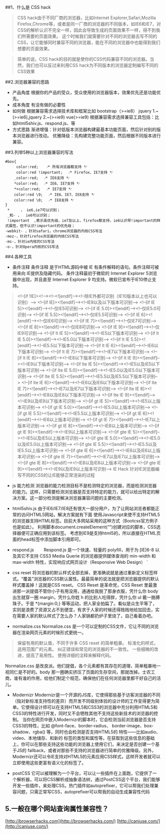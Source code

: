 ##1、什么是 CSS hack
>    CSS hack由于不同厂商的浏览器，比如Internet Explorer,Safari,Mozilla Firefox,Chrome等，或者是同一厂商的浏览器的不同版本，如IE6和IE7，对CSS的解析认识不完全一样，因此会导致生成的页面效果不一样，得不到我们所需要的页面效果。 这个时候我们就需要针对不同的浏览器去写不同的CSS，让它能够同时兼容不同的浏览器，能在不同的浏览器中也能得到我们想要的页面效果。

>简单的说，CSS hack的目的就是使你的CSS代码兼容不同的浏览器。当然，我们也可以反过来利用CSS hack为不同版本的浏览器定制编写不同的CSS效果

##2.浏览器兼容的思路
- 产品角度
根据你的产品的受众，受众使用的浏览器版本，效果优先还是功能优先。
- 成本角度
有没有做的必要性
- 如何做
根据兼容需求选择技术库和框架比如
bootstrap（>=ie8）
jquery 1.~(>=ie6),jquery 2.~(>=ie9)
vue(>=ie9)
根据兼容需求选择兼容工具包括：比如html5shiv.js、respond.js、等
- 方式思路
渐进增强：针对低版本浏览器构建最基本功能页面，然后针对别的版本浏览器进行改动。
优雅降级：先构建完整功能页面，然后根据不同版本进行兼容。

##3.列举5种以上浏览器兼容的写法
````
#box{
     color:red;    ⁄* 所有浏览器都支持 *⁄ 
     color:red !important;   ⁄* Firefox、IE7支持 *⁄
    _color:red;   ⁄* IE6支持 *⁄
    *color:red;   ⁄* IE6、IE7支持 *⁄
    *+color:red;   ⁄* IE7支持 *⁄
    color:red \9;   ⁄* IE6、IE7、IE8支持 *⁄
    color:red \0;   ⁄* IE8支持 *⁄
}
 *     ， ie6,ie7可以识别；
 _和- ，  ie6可以识别；
 !important  ,表示高优先级，ie7及以上，firefox都支持，ie6认识带!important的样式属性，但不认识!important的优先级；
-webkit- ，针对safari，chrome浏览器的内核CSS写法
-moz-，针对firefox浏览器的内核CSS写法
-ms-，针对ie内核的CSS写法
-o-，针对Opera内核的CSS写法
````
##4.各种工具
- 条件注释
条件注释 是于HTML源码中被 IE 有条件解释的语句。条件注释可被用来向 IE提供及隐藏代码。 条件注释最初于微软的 Internet Explorer 5浏览器中出现，并且直至 Internet Explorer 9 均支持。微软已宣布于IE10停止支持。
><!–[if !IE]><!–><!–<![endif]–><!–除IE外都可识别（IE10版本以上也可以识别）–>
<!–[if IE]><![endif]–><!–IE9以及以下版本可识别–>
<!–[if IE 5]><![endif]–><!–仅IE5可识别–>
<!–[if IE 5.0]><![endif]–><!–仅IE5.0可识别–>
<!–[if IE 5.5]><![endif]–><!–仅IE5.5可识别–>
<!–[if IE 6]><![endif]–><!–仅IE6可识别–>
<!–[if IE 7]><![endif]–><!–仅IE7可识别–>
<!–[if IE 8]><![endif]–><!–仅IE8可识别–>
<!–[if IE 9]><![endif]–><!–仅IE9可识别–>
<!–[if lt IE 5]><![endif]–><!–IE5以下版本可识别–>
<!–[if lt IE 5.0]><![endif]–><!–IE5.0以下版本可识别–>
<!–[if lt IE 5.5]><![endif]–><!–IE5.5以下版本可识别–>
<!–[if lt IE 6]><![endif]–><!–IE6以下版本可识别–>
<!–[if lt IE 7]><![endif]–><!–IE7以下版本可识别–>
<!–[if lt IE 8]><![endif]–><!–IE8以下版本可识别–>
<!–[if lt IE 9]><![endif]–><!–IE9以下版本可识别–>
<!–[if lte IE 5]><![endif]–><!–IE5以及IE5以下版本可识别–>
<!–[if lte IE 5.0]><![endif]–><!–IE5.0以及IE5.0以下版本可识别–>
<!–[if lte IE 5.5]><![endif]–><!–IE5.5以及IE5.5以下版本可识别–>
<!–[if lte IE 6]><![endif]–><!–IE6以及IE6以下版本可识别–>
<!–[if lte IE 7]><![endif]–><!–IE7以及IE7以下版本可识别–>
<!–[if lte IE 8]><![endif]–><!–IE8以及IE8以下版本可识别–>
<!–[if lte IE 9]><![endif]–><!–IE9以及IE9以下版本可识别–>
<!–[if gt IE 5]><![endif]–><!–IE5以上版本可识别–>
<!–[if gt IE 5.0]><![endif]–><!–IE5.0以上版本可识别–>
<!–[if gt IE 5.5]><![endif]–><!–IE5.5以上版本可识别–>
<!–[if gt IE 6]><![endif]–><!–IE6以上版本可识别–>
<!–[if gt IE 7]><![endif]–><!–IE7以上版本可识别–>
<!–[if gt IE 8]><![endif]–><!–IE8以上版本可识别–>
<!–[if gt IE 9]><![endif]–><!–IE9以上版本可识别–>
<!–[if gte IE 5]><![endif]–><!–IE5以及IE5以上版本可识别–>
<!–[if gte IE 5.0]><![endif]–><!–IE5.0以及IE5.0以上版本可识别–>
<!–[if gte IE 5.5]><![endif]–><!–IE5.5以及IE5.5以上版本可识别–>
<!–[if gte IE 6]><![endif]–><!–IE6以及IE6以上版本可识别–>
<!–[if gte IE 7]><![endif]–><!–IE7以及IE7以上版本可识别–>
<!–[if gte IE 8]><![endif]–><!–IE8以及IE8以上版本可识别–>
<!–[if gte IE 9]><![endif]–><!–IE9以及IE9以上版本可识别–>
IE Hack
针对IE浏览器编写不同的CSS的让IE能够正常渲染的过程

- js 能力检测
浏览器的能力检测目标不是检测特定的浏览器，而是检测浏览器的能力。这样，只需要检测浏览器是否支持特定的能力，就可以给出特定的解决方案。这一部分检测是解决浏览器兼容问题的主要检测。

- html5shiv.js
由于IE6/IE7/IE8还有很大一部分用户，为了让网站浏览者都能正常的访问HTML5网站，解决方案就有下面
使用Javascript来使不支持HTML5的浏览器支持HTML标签。目前大多网站采用的这种方式（Bootcss官方例子也是如此）。
利用脚本document.createElement(“”)创建对应的脚本，CSS选择器便可正确应用到该标签。
考虑到IE9是支持html5的，所以直接在HTML页面的head标签中添加脚本引用即可。
- respond.js
　　Respond.js 是一个快速、轻量的 polyfill，用于为 [IE]6-8 以及其它不支持 CSS3 Media Querie 的浏览器提供媒体查询的 min-width 和 max-width 特性，实现响应式网页设计（Responsive Web Design）
`
- css reset
将浏览器的默认样式全部去掉，更准确说就是通过重新定义标签样式。“覆盖”浏览器的CSS默认属性。最最简单的说法就是把浏览器提供的默认样式覆盖掉！这就是CSS reset。
CSS Reset 是革命党，CSS Reset 里最激进那一派提倡不管你小子有用没用，通通给我脱了那身衣服，凭什么你 body 出生就穿一圈 margin，凭什么你姓 h 的比别人吃得胖，凭什么你 ul 戴一胳膊珠子。于是 *{margin:0;} 等等运动，把人家全拍扁了。看似是众生平等了，实则是浪费了资源又占不到便宜，有求于人家的时候还得贱贱地给加回去，实在需要人家的默认样式了怎么办？人家锅都扔炉子里烧了，自己看着办吧。


- normalize.css
Normalize.css 是一个可以定制的CSS文件，它让不同的浏览器在渲染网页元素的时候形式更统一。
>保留有用的默认值，不同于许多 CSS reset 的简单粗暴。
标准化的样式，适用范围广的元素。
纠正错误和常见的浏览器的不一致性。
一些细微的改进，提高了易用性。
使用详细的注释来解释代码。

Normalize.css 是改良派。他们提倡，各个元素都有其存在的道理，简单粗暴地一视同仁是不好的。body 那一圈确实挤压了页面的生存空间，那就改掉。士农工商，谁有谁的作用，给他们制定个规范，确保他们在任何浏览器里都干好自己的活儿。
- Modernizr
Modernizr是一个开源的JS库，它使得那些基于访客浏览器的不同（指对新标准支持性的差异）而开发不同级别体验的设计师的工作变得更为简单。它使得设计师可以在支持HTML5和CSS3的浏览器中充分利用HTML5和CSS3的特性进行开发，同时又不会牺牲其他不支持这些新技术的浏览器的控制。
当你在网页中嵌入Modernizr的脚本时，它会检测当前浏览器是否支持CSS3的特性，比如 @font-face、border-radius、 border-image、box-shadow、rgba() 等，同时也会检测是否支持HTML5的 特性——比如audio、video、本地储存、和新的 标签的类型和属性等。在获取到这些信息的基础上，你可以在那些支持这些功能的浏览器上使用它们，来决定是否创建一个基于JS的 fallback，或者对那些不支持的浏览器进行简单的优雅降级。另外，Modernizr还可以令IE支持对HTML5的元素应用CSS样式，这样开发者就可以立即使用这些更富有语义化的标签了。

- postCSS
它可以被理解为一个平台，可以让一些插件在上面跑，它提供了一个解析器，可以将CSS解析成抽象语法树，通过PostCSS这个平台，我们能够开发一些插件，来处理CSS。热门插件如autoprefixer，它可以帮我们处理兼容问题，只需正常写CSS，autoprefixer可以帮我的自动生成兼容性代码
## 5.一般在哪个网站查询属性兼容性？
[http://browserhacks.com](http://browserhacks.com/)
[http://caniuse.com/](http://caniuse.com/)

